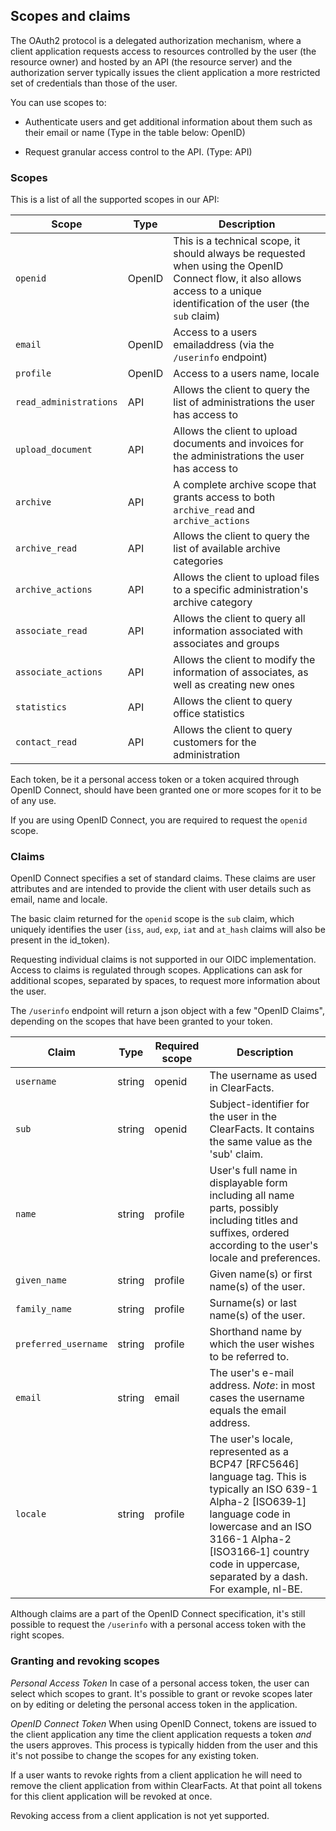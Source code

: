 ## Scopes and claims

The OAuth2 protocol is a delegated authorization mechanism, where a client application requests 
access to resources controlled by the user (the resource owner) and hosted by an API 
(the resource server) and the authorization server typically issues the client application a more restricted 
set of credentials than those of the user.
 
You can use scopes to:

 * Authenticate users and get additional information about them such as their email or name (Type in the table below: OpenID)

 * Request granular access control to the API. (Type: API)

### Scopes

This is a list of all the supported scopes in our API:

Scope                | Type   | Description
---------------------|--------|------------------------
`openid`               | OpenID | This is a technical scope, it should always be requested when using the OpenID Connect flow, it also allows access to a unique identification of the user (the `sub` claim)
`email`                | OpenID | Access to a users emailaddress (via the ``/userinfo`` endpoint)
`profile`              | OpenID | Access to a users name, locale
`read_administrations` | API    | Allows the client to query the list of administrations the user has access to
`upload_document`      | API    | Allows the client to upload documents and invoices for the administrations the user has access to
`archive`              | API    | A complete archive scope that grants access to both `archive_read` and `archive_actions`
`archive_read`         | API    | Allows the client to query the list of available archive categories
`archive_actions`      | API    | Allows the client to upload files to a specific administration's archive category
`associate_read`       | API    | Allows the client to query all information associated with associates and groups 
`associate_actions`    | API    | Allows the client to modify the information of associates, as well as creating new ones
`statistics`           | API    | Allows the client to query office statistics
`contact_read`        | API    | Allows the client to query customers for the administration

Each token, be it a personal access token or a token acquired through OpenID Connect, 
should have been granted one or more scopes for it to be of any use. 

If you are using OpenID Connect, you are required to request the `openid` scope.

### Claims
OpenID Connect specifies a set of standard claims. These claims are user attributes and are intended to provide 
the client with user details such as email, name and locale.

The basic claim returned for the `openid` scope is the `sub` claim, which uniquely identifies the user 
(`iss`, `aud`, `exp`, `iat` and `at_hash` claims will also be present in the id_token). 

Requesting individual claims is not supported in our OIDC implementation.
Access to claims is regulated through scopes.
Applications can ask for additional scopes, separated by spaces, 
to request more information about the user.

The `/userinfo` endpoint will return a json object with a few "OpenID Claims", depending on the scopes that have been granted to your token.


Claim        | Type       | Required scope | Description
------------ | ---------- | -------------- | ----------------------------------------- 
`username`	 | string     | openid         | The username as used in ClearFacts. 
`sub`          | string     | openid         | Subject-identifier for the user in the ClearFacts.  It contains the same value as the 'sub' claim.
`name`	     | string     | profile        | User's full name in displayable form including all name parts, possibly including titles and suffixes, ordered according to the user's locale and preferences.
`given_name`   | string	  | profile        | Given name(s) or first name(s) of the user. 
`family_name`  | string     | profile        | Surname(s) or last name(s) of the user.
`preferred_username` | string | profile      | Shorthand name by which the user wishes to be referred to. 
`email`	     | string     | email          | The user's e-mail address. *Note*: in most cases the username equals the email address. 
`locale`       | string     | profile        | The user's locale, represented as a BCP47 [RFC5646] language tag. This is typically an ISO 639-1 Alpha-2 [ISO639‑1] language code in lowercase and an ISO 3166-1 Alpha-2 [ISO3166‑1] country code in uppercase, separated by a dash. For example, nl-BE.

Although claims are a part of the OpenID Connect specification, it's still possible to request the `/userinfo` with a personal access token with the right scopes.

### Granting and revoking scopes

*Personal Access Token*
In case of a personal access token, the user can select which scopes to grant.
It's possible to grant or revoke scopes later on by editing or deleting the personal access token in the application.

*OpenID Connect Token*
When using OpenID Connect, tokens are issued to the client application any time the client application requests a token *and* the users approves.
This process is typically hidden from the user and this it's not possibe to change the scopes for any existing token.

If a user wants to revoke rights from a client application he will need to remove the client application from within ClearFacts.
At that point all tokens for this client application will be revoked at once.

<aside class="notice">
    Revoking access from a client application is not yet supported.
</aside>




